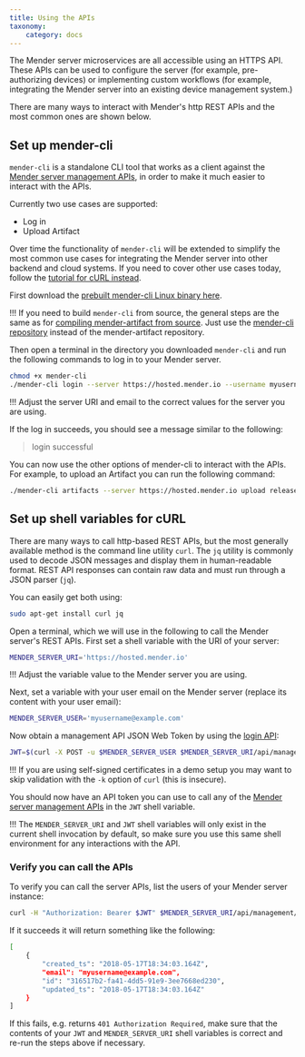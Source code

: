 ```yaml
---
title: Using the APIs
taxonomy:
    category: docs
---
```


The Mender server microservices are all accessible using an HTTPS API.  These APIs can be used to configure the server (for example, pre-authorizing devices) or implementing custom workflows (for example, integrating the Mender server into an existing device management system.)

There are many ways to interact with Mender's http REST APIs and the most common ones are shown below.

## Set up mender-cli

`mender-cli` is a standalone CLI tool that works as a client against the [Mender server management APIs](../../apis/management-apis), in order to make it much easier to interact with the APIs.

Currently two use cases are supported:

* Log in
* Upload Artifact

Over time the functionality of `mender-cli` will be extended to simplify the most common use cases for integrating the Mender server into other backend and cloud systems. If you need to cover other use cases today, follow the [tutorial for cURL instead](#set-up-shell-variables-for-curl).

First download the [prebuilt mender-cli Linux binary here][x.x.x_mender-cli].

!!! If you need to build `mender-cli` from source, the general steps are the same as for [compiling mender-artifact from source](../../artifacts/modifying-a-mender-artifact#compiling-mender-artifact). Just use the [mender-cli repository](https://github.com/mendersoftware/mender-cli?target=_blank) instead of the mender-artifact repository.

Then open a terminal in the directory you downloaded `mender-cli` and run the following commands to log in to your Mender server.

```bash
chmod +x mender-cli
./mender-cli login --server https://hosted.mender.io --username myusername@example.com
```

!!! Adjust the server URI and email to the correct values for the server you are using.

If the log in succeeds, you should see a message similar to the following:

> login successful


You can now use the other options of mender-cli to interact with the APIs.
For example, to upload an Artifact you can run the following command:

```bash
./mender-cli artifacts --server https://hosted.mender.io upload release_1.mender
```


## Set up shell variables for cURL

There are many ways to call http-based REST APIs, but the most generally available method is the command line utility `curl`. The `jq` utility is commonly used to decode JSON messages and display them in human-readable format. REST API responses can contain raw data and must run through a JSON parser (`jq`).

You can easily get both using:

```bash
sudo apt-get install curl jq
```

Open a terminal, which we will use in the following to call the Mender server's REST APIs. First set a shell variable with the URI of your server:
```bash
MENDER_SERVER_URI='https://hosted.mender.io'
```

!!! Adjust the variable value to the Mender server you are using.

Next, set a variable with your user email on the Mender server (replace its content with your user email):

```bash
MENDER_SERVER_USER='myusername@example.com'
```

Now obtain a management API JSON Web Token by using the [login API](../../apis/management-apis/user-administration-and-authentication#log-in-to-mender):

```bash
JWT=$(curl -X POST -u $MENDER_SERVER_USER $MENDER_SERVER_URI/api/management/v1/useradm/auth/login)
```

!!! If you are using self-signed certificates in a demo setup you may want to skip validation with the `-k` option of `curl` (this is insecure).

You should now have an API token you can use to call any of the [Mender server management APIs](../../apis/management-apis) in the `JWT` shell variable.

!!! The `MENDER_SERVER_URI` and `JWT` shell variables will only exist in the current shell invocation by default, so make sure you use this same shell environment for any interactions with the API.


### Verify you can call the APIs

To verify you can call the server APIs, list the users of your Mender server instance:

```bash
curl -H "Authorization: Bearer $JWT" $MENDER_SERVER_URI/api/management/v1/useradm/users | jq '.'
```

If it succeeds it will return something like the following:

```bash
[
    {
        "created_ts": "2018-05-17T18:34:03.164Z",
        "email": "myusername@example.com",
        "id": "316517b2-fa41-4dd5-91e9-3ee7668ed230",
        "updated_ts": "2018-05-17T18:34:03.164Z"
    }
]
```

If this fails, e.g. returns `401 Authorization Required`, make sure that the contents of your `JWT` and `MENDER_SERVER_URI` shell variables is correct and re-run the steps above if necessary.


<!--AUTOVERSION: "mender-cli/%/"/mender-cli -->
[x.x.x_mender-cli]: https://d1b0l86ne08fsf.cloudfront.net/mender-cli/1.0.1/mender-cli
